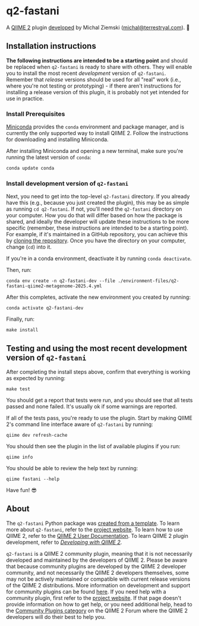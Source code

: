 # q2-fastani

A [QIIME 2](https://qiime2.org) plugin [developed](https://develop.qiime2.org) by Michal Ziemski (michal@terrestryal.com). 🔌

## Installation instructions

**The following instructions are intended to be a starting point** and should be replaced when `q2-fastani` is ready to share with others.
They will enable you to install the most recent *development* version of `q2-fastani`.
Remember that *release* versions should be used for all "real" work (i.e., where you're not testing or prototyping) - if there aren't instructions for installing a release version of this plugin, it is probably not yet intended for use in practice.

### Install Prerequisites

[Miniconda](https://conda.io/miniconda.html) provides the `conda` environment and package manager, and is currently the only supported way to install QIIME 2.
Follow the instructions for downloading and installing Miniconda.

After installing Miniconda and opening a new terminal, make sure you're running the latest version of `conda`:

```bash
conda update conda
```

###  Install development version of `q2-fastani`

Next, you need to get into the top-level `q2-fastani` directory.
If you already have this (e.g., because you just created the plugin), this may be as simple as running `cd q2-fastani`.
If not, you'll need the `q2-fastani` directory on your computer.
How you do that will differ based on how the package is shared, and ideally the developer will update these instructions to be more specific (remember, these instructions are intended to be a starting point).
For example, if it's maintained in a GitHub repository, you can achieve this by [cloning the repository](https://docs.github.com/en/repositories/creating-and-managing-repositories/cloning-a-repository).
Once you have the directory on your computer, change (`cd`) into it.

If you're in a conda environment, deactivate it by running `conda deactivate`.


Then, run:

```shell
conda env create -n q2-fastani-dev --file ./environment-files/q2-fastani-qiime2-metagenome-2025.4.yml
```

After this completes, activate the new environment you created by running:

```shell
conda activate q2-fastani-dev
```

Finally, run:

```shell
make install
```

## Testing and using the most recent development version of `q2-fastani`

After completing the install steps above, confirm that everything is working as expected by running:

```shell
make test
```

You should get a report that tests were run, and you should see that all tests passed and none failed.
It's usually ok if some warnings are reported.

If all of the tests pass, you're ready to use the plugin.
Start by making QIIME 2's command line interface aware of `q2-fastani` by running:

```shell
qiime dev refresh-cache
```

You should then see the plugin in the list of available plugins if you run:

```shell
qiime info
```

You should be able to review the help text by running:

```shell
qiime fastani --help
```

Have fun! 😎

## About

The `q2-fastani` Python package was [created from a template](https://develop.qiime2.org/en/latest/plugins/tutorials/create-from-template.html).
To learn more about `q2-fastani`, refer to the [project website](https://github.com/bokulich-lab/q2-fastani).
To learn how to use QIIME 2, refer to the [QIIME 2 User Documentation](https://docs.qiime2.org).
To learn QIIME 2 plugin development, refer to [*Developing with QIIME 2*](https://develop.qiime2.org).

`q2-fastani` is a QIIME 2 community plugin, meaning that it is not necessarily developed and maintained by the developers of QIIME 2.
Please be aware that because community plugins are developed by the QIIME 2 developer community, and not necessarily the QIIME 2 developers themselves, some may not be actively maintained or compatible with current release versions of the QIIME 2 distributions.
More information on development and support for community plugins can be found [here](https://library.qiime2.org).
If you need help with a community plugin, first refer to the [project website](https://github.com/bokulich-lab/q2-fastani).
If that page doesn't provide information on how to get help, or you need additional help, head to the [Community Plugins category](https://forum.qiime2.org/c/community-contributions/community-plugins/14) on the QIIME 2 Forum where the QIIME 2 developers will do their best to help you.
